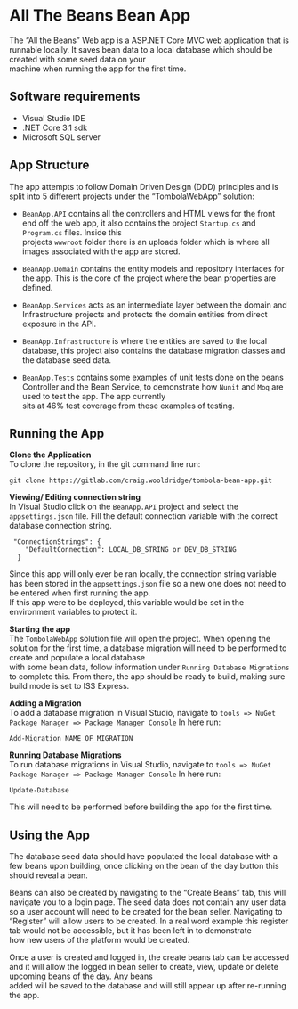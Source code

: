 All The Beans Bean App
======================
The “All the Beans” Web app is a ASP.NET Core MVC web application that is runnable locally. It saves bean data to a local database which should be created with some seed data on your  
machine when running the app for the first time. 

Software requirements
---------------------

* Visual Studio IDE
* .NET Core 3.1 sdk
* Microsoft SQL server

App Structure
-------------------

The app attempts to follow Domain Driven Design (DDD) principles and is split into 5 different projects under the “TombolaWebApp” solution:

* ```BeanApp.API``` contains all the controllers and HTML views for the front end off the web app, it also contains the project ```Startup.cs``` and ```Program.cs``` files. Inside this   
projects ```wwwroot``` folder there is an uploads folder which is where all images associated with the app are stored.

* ```BeanApp.Domain``` contains the entity models and repository interfaces for the app. This is the core of the project where the bean properties are defined.

* ```BeanApp.Services``` acts as an intermediate layer between the domain and Infrastructure projects and protects the domain entities from direct exposure in the API.

* ```BeanApp.Infrastructure``` is where the entities are saved to the local database, this project also contains the database migration classes and the database seed data.

* ```BeanApp.Tests``` contains some examples of unit tests done on the beans Controller and the Bean Service, to demonstrate how ```Nunit``` and ```Moq``` are used to test the app. The app currently  
sits at 46% test coverage from these examples of testing.

Running the App
-------------------
**Clone the Application**  
To clone the repository, in the git command line run:
```
git clone https://gitlab.com/craig.wooldridge/tombola-bean-app.git
```

**Viewing/ Editing connection string**  
In Visual Studio click on the ```BeanApp.API``` project and select the ```appsettings.json``` file. Fill the default connection variable with the correct database connection string.
```
 "ConnectionStrings": {
    "DefaultConnection": LOCAL_DB_STRING or DEV_DB_STRING
  }
  ```
Since this app will only ever be ran locally, the connection string variable has been stored in the ```appsettings.json``` file so a new one does not need to be entered when first running the app.   
If this app were to be deployed, this variable would be set in the environment variables to protect it.

**Starting the app**  
The ```TombolaWebApp``` solution file will open the project. When opening the solution for the first time, a database migration will need to be performed to create and populate a local database   
with some bean data, follow information under ```Running Database Migrations``` to complete this. From there, the app should be ready to build, making sure build mode is set to ISS Express.

**Adding a Migration**  
To add a database migration in Visual Studio, navigate to ```tools => NuGet Package Manager => Package Manager Console```
In here run:
```
Add-Migration NAME_OF_MIGRATION
```

**Running Database Migrations**  
To run database migrations in Visual Studio, navigate to ```tools => NuGet Package Manager => Package Manager Console```
In here run: 
```
Update-Database
```
This will need to be performed before building the app for the first time.

Using the App
---------------------
The database seed data should have populated the local database with a few beans upon building, once clicking on the bean of the day button this should reveal a bean.

Beans can also be created by navigating to the “Create Beans” tab, this will navigate you to a login page. The seed data does not contain any user data so a user account will need to be 
created for the bean seller. Navigating to “Register” will allow users to be created. In a real word example this register tab would not be accessible, but it has been left in to demonstrate  
how new users of the platform would be created.

Once a user is created and logged in, the create beans tab can be accessed and it will allow the logged in bean seller to create, view, update or delete upcoming beans of the day. Any beans   
added will be saved to the database and will still appear up after re-running the app.

